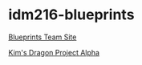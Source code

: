 # idm216-blueprints

[Blueprints Team Site](https://digmstudents.westphal.drexel.edu/~ojk25/idm216/)

[Kim's Dragon Project Alpha](https://digmstudents.westphal.drexel.edu/~ojk25/idm216/alpha/)
